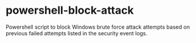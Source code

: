 powershell-block-attack
=======================

Powershell script to block Windows brute force attack attempts based on previous failed attempts listed in the security event logs.